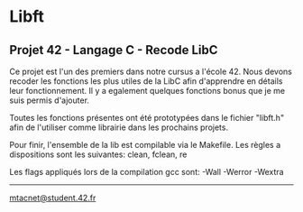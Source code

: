 # Libft
Projet 42 - Langage C - Recode LibC
------------------------------------------------------------------------------------------------------------------------------

Ce projet est l'un des premiers dans notre cursus a l'école 42.
Nous devons recoder les fonctions les plus utiles de la LibC afin d'apprendre en détails leur fonctionnement.
Il y a egalement quelques fonctions bonus que je me suis permis d'ajouter.

Toutes les fonctions présentes ont été prototypées dans le fichier "libft.h" afin de l'utiliser comme librairie dans les
prochains projets.

Pour finir, l'ensemble de la lib est compilable via le Makefile. Les règles a dispositions sont les suivantes:
clean, fclean, re

Les flags appliqués lors de la compilation gcc sont: -Wall -Werror -Wextra

------------------------------------------------------------------------------------------------------------------------------
mtacnet@student.42.fr
